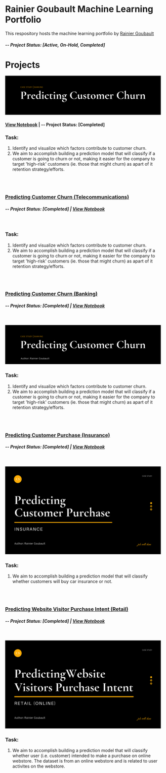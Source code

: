 # Rainier Goubault Machine Learning Portfolio
This respository hosts the machine learning portfolio by [Rainier Goubault](https://www.linkedin.com/in/rainiergoubault/)

##### -- Project Status: [Active, On-Hold, Completed]

# Projects
![This is an image](https://github.com/rgoubault/machine-learning-portfolio/blob/main/images/cutomer-churn-bank-github.png)
#### [View Notebook](https://nbviewer.org/github/rgoubault/machine-learning-portfolio/blob/main/01-notebook/customer-churn-banking/customer-churn-bank.ipynb) | -- Project Status: [Completed] 

### Task:
1. Identify and visualize which factors contribute to customer churn.
2. We aim to accomplish building a prediction model that will classify if a customer is going to churn or not, making it easier for the company to target 'high-risk' customers (ie. those that might churn) as apart of it retention strategy/efforts.
<br />
<br />


### [Predicting Customer Churn (Telecommunications)](https://github.com/rgoubault/machine-learning-portfolio/blob/main/customer-churn-telco/01-notebook/customer-churn-telco.ipynb)
##### -- Project Status: [Completed]  |  [View Notebook](https://github.com/rgoubault/machine-learning-portfolio/blob/main/customer-churn-telco/01-notebook/customer-churn-telco.ipynb)
<br />


### Task:
1. Identify and visualize which factors contribute to customer churn.
2. We aim to accomplish building a prediction model that will classify if a customer is going to churn or not, making it easier for the company to target 'high-risk' customers (ie. those that might churn) as apart of it retention strategy/efforts.
<br />
<br />

### [Predicting Customer Churn (Banking)](https://nbviewer.org/github/rgoubault/machine-learning-portfolio/blob/main/01-notebook/customer-churn-banking/customer-churn-bank.ipynb)
##### -- Project Status: [Completed]  |   [View Notebook](https://nbviewer.org/github/rgoubault/machine-learning-portfolio/blob/main/01-notebook/customer-churn-banking/customer-churn-bank.ipynb)
<br />

![This is an image](https://github.com/rgoubault/machine-learning-portfolio/blob/main/images/Predicting%20Customer%20Churn.png)
### Task:
1. Identify and visualize which factors contribute to customer churn.
2. We aim to accomplish building a prediction model that will classify if a customer is going to churn or not, making it easier for the company to target 'high-risk' customers (ie. those that might churn) as apart of it retention strategy/efforts.
<br />
<br />


### [Predicting Customer Purchase (Insurance)](https://github.com/rgoubault/machine-learning-portfolio/blob/main/predict-customer-purchase-insurance/01-notebook/customer-purchase-insurance.ipynb)
##### -- Project Status: [Completed]  |   [View Notebook](https://github.com/rgoubault/machine-learning-portfolio/blob/main/predict-customer-purchase-insurance/01-notebook/customer-purchase-insurance.ipynb)
<br />

![This is an image](https://github.com/rgoubault/machine-learning-portfolio/blob/main/images/customer-purchase.png)
### Task:
1. We aim to accomplish building a prediction model that will classify whether customers will buy car insurance or not. 
<br />
<br />

### [Predicting Website Visitor Purchase Intent (Retail)](https://github.com/rgoubault/machine-learning-portfolio/blob/main/predict-website-visitor-purchase-intent/01-notebook/website-visitor-purchase-intent.ipynb)
##### -- Project Status: [Completed]  |   [View Notebook](https://github.com/rgoubault/machine-learning-portfolio/blob/main/predict-website-visitor-purchase-intent/01-notebook/website-visitor-purchase-intent.ipynb)
<br />

![This is an image](https://github.com/rgoubault/machine-learning-portfolio/blob/main/images/website-visitors-purchase-intent.png)
### Task:
1. We aim to accomplish building a prediction model that will classify whether user (i.e. customer) intended to make a purchase on online webstore. The dataset is from an online webstore and is related to user activites on the webstore.
<br />
<br />



